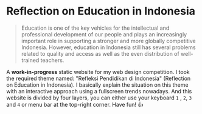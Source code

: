 # Reflection on Education in Indonesia

> Education is one of the key vehicles for the intellectual and professional development of our people and plays an increasingly important role in supporting a stronger and more globally competitive Indonesia. However, education in Indonesia still has several problems related to quality and access as well as the even distribution of well-trained teachers. 

A **work-in-progress** static website for my web design competition. I took the required theme named: "Refleksi Pendidikan di Indonesia" (Reflection on Education in Indonesia). I basically explain the situation on this theme with an interactive approach using a fullscreen trends nowadays. And this website is divided by four layers, you can either use your keyboard  `1` , `2`, `3` and `4` or menu bar at the top-right corner. Have fun! :+1:
